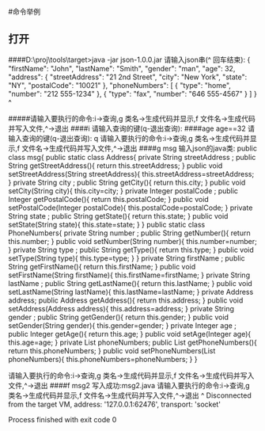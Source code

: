 #命令举例
## 打开
####D:\proj\tools\target>java -jar json-1.0.0.jar
请输入json串(^ 回车结束):
{
    "firstName": "John",
    "lastName": "Smith",
    "gender": "man",
    "age": 32,
    "address": {
        "streetAddress": "21 2nd Street",
        "city": "New York",
        "state": "NY",
        "postalCode": "10021"
    },
    "phoneNumbers": [
        { "type": "home", "number": "212 555-1234" },
        { "type": "fax", "number": "646 555-4567" }
    ]
}
^

#####请输入要执行的命令:i->查询,g 类名->生成代码并显示,f 文件名->生成代码并写入文件,^->退出
####i
请输入查询的键(q-退出查询):
####age
age==32
请输入查询的键(q-退出查询):
q
请输入要执行的命令:i->查询,g 类名->生成代码并显示,f 文件名->生成代码并写入文件,^->退出
####g msg
输入json的java类:
public class msg{
public static class Address{
private String streetAddress ;
public String getStreetAddress(){
return this.streetAddress;
}
public void setStreetAddress(String streetAddress){
this.streetAddress=streetAddress;
}
private String city ;
public String getCity(){
return this.city;
}
public void setCity(String city){
this.city=city;
}
private Integer postalCode ;
public Integer getPostalCode(){
return this.postalCode;
}
public void setPostalCode(Integer postalCode){
this.postalCode=postalCode;
}
private String state ;
public String getState(){
return this.state;
}
public void setState(String state){
this.state=state;
}
}
public static class PhoneNumbers{
private String number ;
public String getNumber(){
return this.number;
}
public void setNumber(String number){
this.number=number;
}
private String type ;
public String getType(){
return this.type;
}
public void setType(String type){
this.type=type;
}
}
private String firstName ;
public String getFirstName(){
return this.firstName;
}
public void setFirstName(String firstName){
this.firstName=firstName;
}
private String lastName ;
public String getLastName(){
return this.lastName;
}
public void setLastName(String lastName){
this.lastName=lastName;
}
private Address address;
public Address getAddress(){
return this.address;
}
public void setAddress(Address address){
this.address=address;
}
private String gender ;
public String getGender(){
return this.gender;
}
public void setGender(String gender){
this.gender=gender;
}
private Integer age ;
public Integer getAge(){
return this.age;
}
public void setAge(Integer age){
this.age=age;
}
private List<PhoneNumbers> phoneNumbers;
public List<PhoneNumbers> getPhoneNumbers(){
return this.phoneNumbers;
}
public void setPhoneNumbers(List<PhoneNumbers> phoneNumbers){
this.phoneNumbers=phoneNumbers;
}
}

请输入要执行的命令:i->查询,g 类名->生成代码并显示,f 文件名->生成代码并写入文件,^->退出
####f msg2
写入成功:msg2.java
请输入要执行的命令:i->查询,g 类名->生成代码并显示,f 文件名->生成代码并写入文件,^->退出
^
Disconnected from the target VM, address: '127.0.0.1:62476', transport: 'socket'

Process finished with exit code 0
